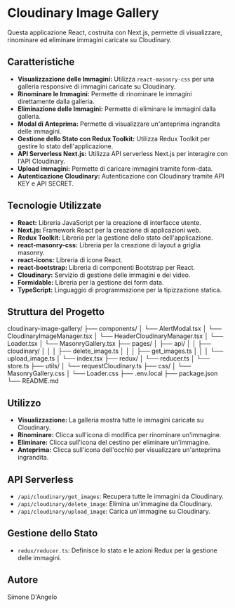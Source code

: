 # Cloudinary Image Gallery

Questa applicazione React, costruita con Next.js, permette di visualizzare, rinominare ed eliminare immagini caricate su Cloudinary.

## Caratteristiche

- **Visualizzazione delle Immagini:** Utilizza `react-masonry-css` per una galleria responsive di immagini caricate su Cloudinary.
- **Rinominare le Immagini:** Permette di rinominare le immagini direttamente dalla galleria.
- **Eliminazione delle Immagini:** Permette di eliminare le immagini dalla galleria.
- **Modal di Anteprima:** Permette di visualizzare un'anteprima ingrandita delle immagini.
- **Gestione dello Stato con Redux Toolkit:** Utilizza Redux Toolkit per gestire lo stato dell'applicazione.
- **API Serverless Next.js:** Utilizza API serverless Next.js per interagire con l'API Cloudinary.
- **Upload immagini:** Permette di caricare immagini tramite form-data.
- **Autenticazione Cloudinary:** Autenticazione con Cloudinary tramite API KEY e API SECRET.

## Tecnologie Utilizzate

- **React:** Libreria JavaScript per la creazione di interfacce utente.
- **Next.js:** Framework React per la creazione di applicazioni web.
- **Redux Toolkit:** Libreria per la gestione dello stato dell'applicazione.
- **react-masonry-css:** Libreria per la creazione di layout a griglia masonry.
- **react-icons:** Libreria di icone React.
- **react-bootstrap:** Libreria di componenti Bootstrap per React.
- **Cloudinary:** Servizio di gestione delle immagini e dei video.
- **Formidable:** Libreria per la gestione dei form data.
- **TypeScript:** Linguaggio di programmazione per la tipizzazione statica.

## Struttura del Progetto

cloudinary-image-gallery/
├── components/
│ └── AlertModal.tsx
│ └── CloudinaryImageManager.tsx
│ └── HeaderCloudinaryManager.tsx
│ └── Loader.tsx
│ └── MasonryGallery.tsx
├── pages/
│ ├── api/
│ │ ├── cloudinary/
│ │ │ ├── delete_image.ts
│ │ │ ├── get_images.ts
│ │ │ └── upload_image.ts
│ └── index.tsx
├── redux/
│ └── reducer.ts
│ └── store.ts
├── utils/
│ └── requestCloudinary.ts
├── css/
│ └── MasonryGallery.css
│ └── Loader.css
├── .env.local
├── package.json
└── README.md

## Utilizzo

- **Visualizzazione:** La galleria mostra tutte le immagini caricate su Cloudinary.
- **Rinominare:** Clicca sull'icona di modifica per rinominare un'immagine.
- **Eliminare:** Clicca sull'icona del cestino per eliminare un'immagine.
- **Anteprima:** Clicca sull'icona dell'occhio per visualizzare un'anteprima ingrandita.

## API Serverless

- `/api/cloudinary/get_images`: Recupera tutte le immagini da Cloudinary.
- `/api/cloudinary/delete_image`: Elimina un'immagine da Cloudinary.
- `/api/cloudinary/upload_image`: Carica un'immagine su Cloudinary.

## Gestione dello Stato

- `redux/reducer.ts`: Definisce lo stato e le azioni Redux per la gestione delle immagini.

## Autore

Simone D'Angelo
